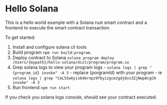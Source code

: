# Hello Solana

This is a hello world example with a Solana rust smart contract and a frontend to execute the smart contract transaction.

To get started:

1.  Install and configure solana cli tools
2.  Build program `npm run build:program`. 
3.  Deploy contract to Solana `solana program deploy /Users/{mypath}/hello-solana/dist/program/program.so`
4.  Grep solana logs to view your program logs - `solana logs | grep "{program_id} invoke" -A 3` - replace {porgramId} with your program - ie `solana logs | grep "CeL5Sw6yis646rnpz9fbyizgcmJgdjQvs3ZjNwp8cgCH invoke" -A 3`
5. Run frontend `npm run start`

If you check you solana logs console, should see your contract executed.

